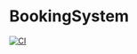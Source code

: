 # BookingSystem

[![CI](https://github.com/linusromland/BookingSystem/actions/workflows/main.yml/badge.svg?branch=master)](https://github.com/linusromland/BookingSystem/actions/workflows/main.yml)
